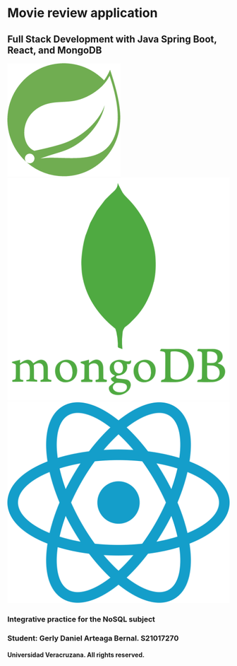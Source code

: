 # Movie review application 
## Full Stack Development with Java Spring Boot, React, and MongoDB
![](./imgs/spring.png)
![](./imgs/mongodb.png)
![](./imgs/react.png)
### Integrative practice for the NoSQL subject
### Student: Gerly Daniel Arteaga Bernal. S21017270
#### Universidad Veracruzana. All rights reserved.
